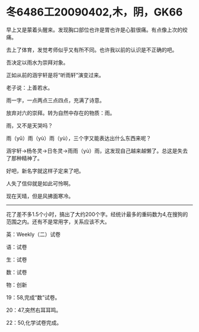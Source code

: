 # 冬6486工20090402,木，阴，GK66

早上又是蒙着头醒来。发现胸口部位也许是胃也许是心脏很痛。有点像上次的绞痛。

去上了体育，发觉考师似乎又有所不同。也许我以前的认识是不正确的吧。

吾决定以雨水为崇拜对象。

正如从前的涵宇轩是将“听雨轩”演变过来。

老子说：上善若水。

雨一字，一点两点三点四点，充满了诗意。

放弃对六的崇拜。转为自然中存在的物质：雨。

雨，又不是天哭吗？

雨（yǔ）雨（yù）雨（yù），三个字又能表达出什么东西来呢？

涵宇轩->杨冬灵->日冬灵->雨雨（yù）雨，这发现自己越来越懒了。总这是失去了那种精神了。

好吧，新名字就这样子定来了吧。

人失了信仰就是如此可怜啊。

现在天晴，但是风拂面寒冷。

----

花了差不多1.5个小时，搞出了大约200个字。经统计最多的重码数为4,在搜狗的范围之内。还有不是常用字，关系应该不大。

英：Weekly（二）试卷

语：试卷

生：试卷

数：试卷

物：创新

19：58,完成“数”试卷。

20：47,突然右耳耳鸣。

22：50,化学试卷完成。
